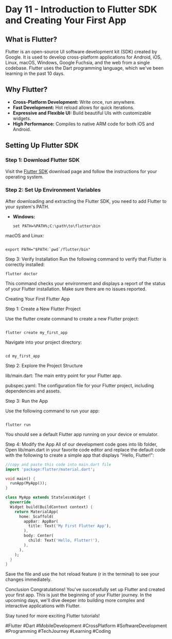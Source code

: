 # Day 11 - Introduction to Flutter SDK and Creating Your First App

## What is Flutter?

Flutter is an open-source UI software development kit (SDK) created by Google. It is used to develop cross-platform applications for Android, iOS, Linux, macOS, Windows, Google Fuchsia, and the web from a single codebase. Flutter uses the Dart programming language, which we've been learning in the past 10 days.

## Why Flutter?

- **Cross-Platform Development:** Write once, run anywhere.
- **Fast Development:** Hot reload allows for quick iterations.
- **Expressive and Flexible UI:** Build beautiful UIs with customizable widgets.
- **High Performance:** Compiles to native ARM code for both iOS and Android.

## Setting Up Flutter SDK

### Step 1: Download Flutter SDK

Visit the [Flutter SDK](https://flutter.dev/docs/get-started/install) download page and follow the instructions for your operating system.

### Step 2: Set Up Environment Variables

After downloading and extracting the Flutter SDK, you need to add Flutter to your system's PATH.

- **Windows:**
  ```shell
  set PATH=%PATH%;C:\path\to\flutter\bin

macOS and Linux:
```shell

export PATH="$PATH:`pwd`/flutter/bin"
```

Step 3: Verify Installation
Run the following command to verify that Flutter is correctly installed:
```shell
flutter doctor
```
This command checks your environment and displays a report of the status of your Flutter installation. Make sure there are no issues reported.

Creating Your First Flutter App

Step 1: Create a New Flutter Project

Use the flutter create command to create a new Flutter project:

```shell

flutter create my_first_app
```
Navigate into your project directory:

```shell

cd my_first_app
```
Step 2: Explore the Project Structure

lib/main.dart: The main entry point for your Flutter app.

pubspec.yaml: The configuration file for your Flutter project, including dependencies and assets.


Step 3: Run the App

Use the following command to run your app:

```shell

flutter run
```
You should see a default Flutter app running on your device or emulator.

Step 4: Modify the App
All of our development code goes into lib folder,
Open lib/main.dart in your favorite code editor and replace the default code with the following to create a simple app that displays "Hello, Flutter!":

```dart
//copy and paste this code into main.dart file
import 'package:flutter/material.dart';

void main() {
  runApp(MyApp());
}

class MyApp extends StatelessWidget {
  @override
  Widget build(BuildContext context) {
    return MaterialApp(
      home: Scaffold(
        appBar: AppBar(
          title: Text('My First Flutter App'),
        ),
        body: Center(
          child: Text('Hello, Flutter!'),
        ),
      ),
    );
  }
}
```
Save the file and use the hot reload feature (r in the terminal) to see your changes immediately.

Conclusion
Congratulations! You've successfully set up Flutter and created your first app. This is just the beginning of your Flutter journey. In the upcoming days, we'll dive deeper into building more complex and interactive applications with Flutter.

Stay tuned for more exciting Flutter tutorials!

#Flutter #Dart #MobileDevelopment #CrossPlatform #SoftwareDevelopment #Programming #TechJourney #Learning #Coding
